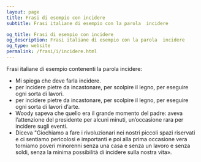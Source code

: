 ```yaml
---
layout: page
title: Frasi di esempio con incidere 
subtitle: Frasi italiane di esempio con la parola  incidere

og_title: Frasi di esempio con incidere 
og_description: Frasi italiane di esempio con la parola  incidere
og_type: website
permalink: /frasi/i/incidere.html
---
```


Frasi italiane di esempio contenenti la parola incidere:


- Mi spiega che deve farla incidere.
- per incidere pietre da incastonare, per scolpire il legno, per eseguire ogni sorta di lavori.
- per incidere pietre da incastonare, per scolpire il legno, per eseguire ogni sorta di lavori d’arte.
- Woody sapeva che quello era il grande momento del padre: aveva l’attenzione del presidente per alcuni minuti, un’occasione rara per incidere sugli eventi.
- Diceva "Giochiamo a fare i rivoluzionari nei nostri piccoli spazi riservati e ci sentiamo pericolosi e importanti e poi alla prima occasione vera torniamo poveri minorenni senza una casa e senza un lavoro e senza soldi, senza la minima possibilità di incidere sulla nostra vita».
